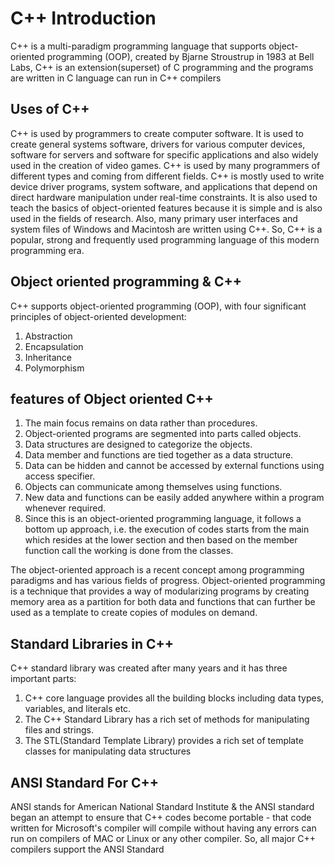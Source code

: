# C++ Introduction

C++ is a multi-paradigm programming language that supports object-oriented programming (OOP), created by Bjarne Stroustrup in 1983 at Bell Labs, C++ is an extension(superset) of C programming and the programs are written in C language can run in C++ compilers



## Uses of C++

C++ is used by programmers to create computer software. It is used to create general systems software, drivers for various computer devices, software for servers and software for specific applications and also widely used in the creation of video games.
C++ is used by many programmers of different types and coming from different fields. C++ is mostly used to write device driver programs, system software, and applications that depend on direct hardware manipulation under real-time constraints. It is also used to teach the basics of object-oriented features because it is simple and is also used in the fields of research. Also, many primary user interfaces and system files of Windows and Macintosh are written using C++. So, C++ is a popular, strong and frequently used programming language of this modern programming era.

## Object oriented programming & C++

C++ supports object-oriented programming (OOP), with four significant principles of object-oriented development:

1. Abstraction
2. Encapsulation
3. Inheritance
4. Polymorphism

## features of Object oriented C++


1. The main focus remains on data rather than procedures.
2. Object-oriented programs are segmented into parts called objects.
3. Data structures are designed to categorize the objects.
4. Data member and functions are tied together as a data structure.
5. Data can be hidden and cannot be accessed by external functions using access specifier.
6. Objects can communicate among themselves using functions.
7. New data and functions can be easily added anywhere within a program whenever required.
8. Since this is an object-oriented programming language, it follows a bottom up approach, i.e. the execution of codes starts from the main which resides at the lower section and then based on the member function call the working is done from the classes.



The object-oriented approach is a recent concept among programming paradigms and has various fields of progress. Object-oriented programming is a technique that provides a way of modularizing programs by creating memory area as a partition for both data and functions that can further be used as a template to create copies of modules on demand.



## Standard Libraries in C++

C++ standard library was created after many years and it has three important parts:

1. C++ core language provides all the building blocks including data types, variables, and literals etc.
2. The C++ Standard Library has a rich set of methods for manipulating files and strings.
3. The STL(Standard Template Library) provides a rich set of template classes for manipulating data structures




## ANSI Standard For C++


ANSI stands for American National Standard Institute & the ANSI standard began an attempt to ensure that C++ codes become portable - that code written for Microsoft's compiler will compile without having any errors can run on compilers of MAC or Linux or any other compiler. So, all major C++ compilers support the ANSI Standard
